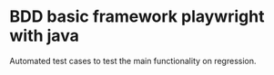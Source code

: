 # BDD basic framework playwright with java
Automated test cases to test the main functionality on regression.
